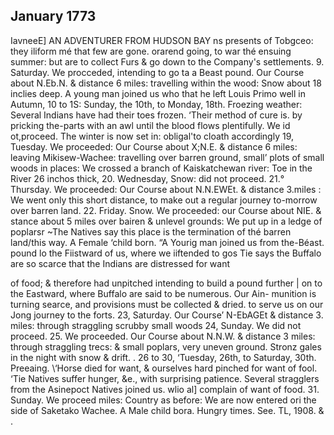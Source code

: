## January 1773

IavneeE] AN ADVENTURER FROM HUDSON BAY ns 
presents of Tobgceo: they iliform mé that few are gone. orarend going, 
to war thé ensuing summer: but are to collect Furs & go down to the 
Company's settlements. 
9. Saturday. We procceded, intending to go ta a Beast pound. 
Our Course about N.Eb.N. & distance 6 miles: travelling within the 
wood: Snow about 18 inclies deep. A young man joined us who 
that he left Louis Primo well in Autumn, 
10 to 1S: Sunday, the 10th, to Monday, 18th. Froezing weather: 
Several Indians have had their toes frozen. ‘Their method of cure is. by 
pricking the-parts with an awl until the blood flows plentifully. We id 
ot,proceed. The winter is now set in: obligal'to cloath accordingly 
19, Tuesday. We proceeded: Our Course about X;N.E. & distance 
6 miles: leaving Mikisew-Wachee: travelling over barren ground, small’ 
plots of small woods in places: We crossed a branch of Kaiskatchewan 
river: Toe in the River 26 inchos thick, 
20. Wednesday, Snow: did not proceed. 
21.° Thursday. We proceeded: Our Course about N.N.EWEt. & 
distance 3.miles : We went only this short distance, to make out a regular 
journey to-morrow over barren land. 
22. Friday. Snow. We proceeded: our Course about NIE. & 
stance about 5 miles over bairen & unlevel grounds: We put up in a 
ledge of poplarsr ~The Natives say this place is the termination of thé 
barren land/this way. A Female ‘child born. “A Yourig man joined us 
from the-Béast. pound lo the Fiistward of us, where we iiftended to gos 
Tie says the Buffalo are so scarce that the Indians are distressed for want 
  
  
    
   
  
   
  
     
  
 
of food; & therefore had unpitched intending to build a pound further | 
on to the Eastward, where Buffalo are said to be numerous. Our Ain- 
munition is turning searce, and provisions must be collected & dried. to 
serve us on our Jong journey to the forts. 
23, Saturday. Our Course’ N-EbAGEt & distance 3. miles: 
through straggling scrubby small woods 
24, Sunday. We did not proceed. 
25. We proceeded. Our Course about N.N.W. & distance 3 miles: 
through straggling trecs: & small poplars, very uneven ground. Stronz 
gales in the night with snow & drift. . 
26 to 30, ‘Tuesday, 26th, to Saturday, 30th. Preeaing. \‘Horse 
died for want, & ourselves hard pinched for want of fool. ‘Tie Natives 
suffer hunger, &e., with surprising patience. Several stragglers from 
the Asinepoct Natives joined us. wlio al] complain of want of food. 
31. Sunday. We proceed 
miles: Country as before: We are now entered ori the side of Saketako 
Wachee. A Male child bora. Hungry times. 
See. TL, 1908. & . 
